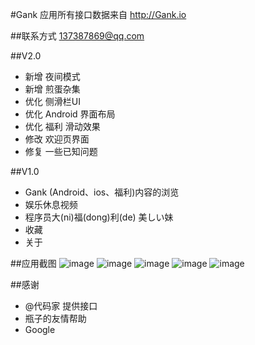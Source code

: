 #Gank
应用所有接口数据来自 http://Gank.io

##联系方式
137387869@qq.com

##V2.0
* 新增 夜间模式
* 新增 煎蛋杂集
* 优化 侧滑栏UI
* 优化 Android 界面布局
* 优化 福利 滑动效果
* 修改 欢迎页界面
* 修复 一些已知问题

##V1.0
* Gank (Android、ios、福利)内容的浏览
* 娱乐休息视频
* 程序员大(ni)福(dong)利(de) 美しい妹
* 收藏
* 关于

##应用截图
![image](https://github.com/leftcoding/GankLy/raw/master/art/img_1.png)
![image](https://github.com/leftcoding/GankLy/raw/master/art/img_2.png)
![image](https://github.com/leftcoding/GankLy/raw/master/art/img_3.png)
![image](https://github.com/leftcoding/GankLy/raw/master/art/img_4.png)
![image](https://github.com/leftcoding/GankLy/raw/master/art/img_5.png)

##感谢
* @代码家 提供接口
* 瓶子的友情帮助
* Google
